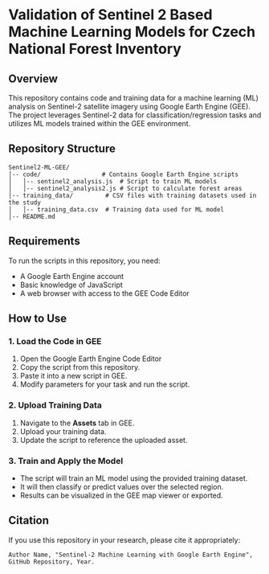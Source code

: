 # Validation of Sentinel 2 Based Machine Learning Models for Czech National Forest Inventory

## Overview
This repository contains code and training data for a machine learning (ML) analysis on Sentinel-2 satellite imagery using Google Earth Engine (GEE). The project leverages Sentinel-2 data for classification/regression tasks and utilizes ML models trained within the GEE environment.

## Repository Structure
```
Sentinel2-ML-GEE/
│-- code/                 # Contains Google Earth Engine scripts
│   │-- sentinel2_analysis.js  # Script to train ML models
│   │-- sentinel2_analysis2.js # Script to calculate forest areas
│-- training_data/         # CSV files with training datasets used in the study
│   │-- training_data.csv  # Training data used for ML model
│-- README.md
```

## Requirements
To run the scripts in this repository, you need:
- A Google Earth Engine account
- Basic knowledge of JavaScript
- A web browser with access to the GEE Code Editor

## How to Use
### 1. Load the Code in GEE
1. Open the Google Earth Engine Code Editor
2. Copy the script from this repository.
3. Paste it into a new script in GEE.
4. Modify parameters for your task and run the script.

### 2. Upload Training Data
1. Navigate to the **Assets** tab in GEE.
2. Upload your training data.
3. Update the script to reference the uploaded asset.

### 3. Train and Apply the Model
- The script will train an ML model using the provided training dataset.
- It will then classify or predict values over the selected region.
- Results can be visualized in the GEE map viewer or exported.

## Citation
If you use this repository in your research, please cite it appropriately:
```
Author Name, "Sentinel-2 Machine Learning with Google Earth Engine", GitHub Repository, Year.
```
